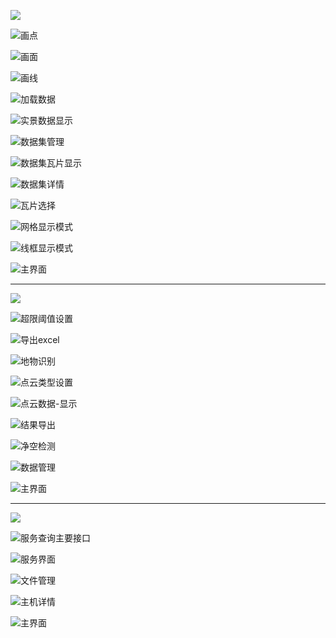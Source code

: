 ![](D:\achievement\img\Pop3dLite\点云显示模式.png)

![画点](D:\achievement\img\Pop3dLite\画点.png)

![画面](D:\achievement\img\Pop3dLite\画面.png)

![画线](D:\achievement\img\Pop3dLite\画线.png)

![加载数据](D:\achievement\img\Pop3dLite\加载数据.png)

![实景数据显示](D:\achievement\img\Pop3dLite\实景数据显示.png)

![数据集管理](D:\achievement\img\Pop3dLite\数据集管理.png)

![数据集瓦片显示](D:\achievement\img\Pop3dLite\数据集瓦片显示.png)

![数据集详情](D:\achievement\img\Pop3dLite\数据集详情.png)

![瓦片选择](D:\achievement\img\Pop3dLite\瓦片选择.png)

![网格显示模式](D:\achievement\img\Pop3dLite\网格显示模式.png)

![线框显示模式](D:\achievement\img\Pop3dLite\线框显示模式.png)

![主界面](D:\achievement\img\Pop3dLite\主界面.png)

------

![](D:\achievement\img\Pop3dElectricity\obj叠加.png)

![超限阈值设置](D:\achievement\img\Pop3dElectricity\超限阈值设置.png)

![导出excel](D:\achievement\img\Pop3dElectricity\导出excel.png)

![地物识别](D:\achievement\img\Pop3dElectricity\地物识别.png)

![点云类型设置](D:\achievement\img\Pop3dElectricity\点云类型设置.png)

![点云数据-显示](D:\achievement\img\Pop3dElectricity\点云数据-显示.png)

![结果导出](D:\achievement\img\Pop3dElectricity\结果导出.png)

![净空检测](D:\achievement\img\Pop3dElectricity\净空检测.png)

![数据管理](D:\achievement\img\Pop3dElectricity\数据管理.png)

![主界面](D:\achievement\img\Pop3dElectricity\主界面.png)

------

![](D:\achievement\img\Pop3dCluster\程序文件目录.png)

![服务查询主要接口](D:\achievement\img\Pop3dCluster\服务查询主要接口.png)

![服务界面](D:\achievement\img\Pop3dCluster\服务界面.png)

![文件管理](D:\achievement\img\Pop3dCluster\文件管理.png)

![主机详情](D:\achievement\img\Pop3dCluster\主机详情.png)

![主界面](D:\achievement\img\Pop3dCluster\主界面.png)